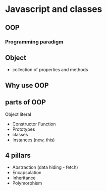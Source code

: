 # Javascript and classes

## OOP
### Programming paradigm

## Object
- collection of properties and methods

## Why use OOP

## parts of OOP
Object literal

- Constructor Function
- Prototypes
- classes
- Instances (new, this)

## 4 pillars
- Abstraction (data hiding - fetch)
- Encapsulation
- Inheritance
- Polymorphism